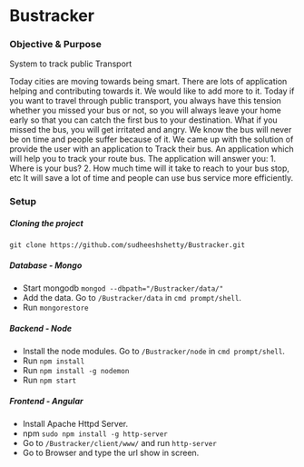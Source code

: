 # Bustracker

### Objective & Purpose
System to track public Transport

Today cities are moving towards being smart. There are lots of application helping and contributing towards it. We would like to add more to it. Today if you want to travel through public transport, you always have this tension whether you missed your bus or not, so you will always leave your home early so that you can catch the first bus to your destination. What if you missed the bus, you will get irritated and angry. We know the bus will never be on time and people suffer because of it. We came up with the solution of provide the user with an application to Track their bus. An application which will help you to track your route bus. The application will answer you: 1. Where is your bus? 2. How much time will it take to reach to your bus stop, etc It will save a lot of time and people can use bus service more efficiently.

### Setup
##### Cloning the project
`git clone https://github.com/sudheeshshetty/Bustracker.git`

##### Database - Mongo
* Start mongodb `mongod --dbpath="/Bustracker/data/"`
* Add the data. Go to `/Bustracker/data` in `cmd prompt/shell`.
* Run `mongorestore`

##### Backend - Node
* Install the node modules. Go to `/Bustracker/node` in `cmd prompt/shell`.
* Run `npm install`
* Run `npm install -g nodemon`
* Run `npm start`

##### Frontend - Angular
* Install Apache Httpd Server.
* npm `sudo npm install -g http-server`
* Go to `/Bustracker/client/www/` and run `http-server`
* Go to Browser and type the url show in screen.
